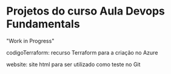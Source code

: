 # Projetos do curso Aula Devops Fundamentals 

"Work in Progress"

codigoTerraform: recurso Terraform para a criação no Azure

website: site html para ser utilizado como teste no Git
